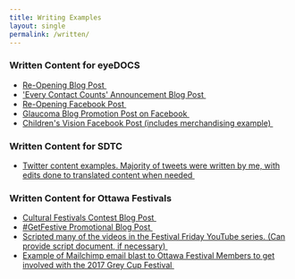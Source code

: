 ```yaml
---
title: Writing Examples
layout: single
permalink: /written/
---
```


### Written Content for eyeDOCS

- <a href="http://www.eyedocsottawa.com/we-are-re-opening-with-changes/"> Re-Opening Blog Post </a> &nbsp;
- <a href="http://www.eyedocsottawa.com/contact-lens-recycling-optical-going-more-green/"> 'Every Contact Counts' Announcement Blog Post </a> &nbsp;
- <a href="https://www.facebook.com/EyeDocsOttawa/posts/3314648198580308?__xts__[0]=68.ARDF8NyHmWAKUujs_j-sashEyekt5CTzfj9sqEiQ8iL1rXxG4Qxr0BGC_pWBGJ9RJ1zkVO4-LCoEZZv1jVtT11pdJ0EUvWZqYFJOYmihskfVVbRvHukth2cvv50DG22PoBzto3LKJhVf82m4gsVvIIvke8OWb18s7GIRkLnLeF1Das-b99ffa8Q_uoeKe2aJPfeLoVr5GuDqEZC0G5t6rPb28jHJSAWk2PaH3Fre-6Fyr6IJpOQhllN4rTU0WDC-kukul8lTsSx4Dj43gR1SkEudWuZz4ul0poPbKH_T0MyIU-MJoXD9GVCORjre9cvOipmfCiPnGBSGPgfA6OiGfh7HdA&__tn__=-R"> Re-Opening Facebook Post </a> &nbsp;
- <a href="https://www.facebook.com/EyeDocsOttawa/posts/2971533996225065?__xts__[0]=68.ARCjeDfDdA52g6Wf3KWIRl9V7km3VHDjMTTD0XIqZliHrLsIe-sj2i_G5W7qEIswa3FCdEbw7a5VKOIFMjx1jfzztKIFJV_IBT5N53wnXOAgOhkBxsjvgX6MqJrY5irRFwLf7ZJuzEvSOF3NmaFZUt84U6idmY5uzdzs-wY3vUCd7WKeENC6Oli5TvKA-XSA06vlRKGS4wtZ3CmRofhlWpXxbOEblvsNl1ZFBEQtPpYBmnawEG52gy_WcHdJvLLruaUFDJcb5MZHTJe3fA3sOzU2tTNeArAW1lPDyxjiWaVscOyXEBPGlmQAV1R1gFQV_nXPcxhBVrSDUkMbobhJG4HjbA&__tn__=-R"> Glaucoma Blog Promotion Post on Facebook </a> &nbsp;
- <a href="https://www.facebook.com/EyeDocsOttawa/photos/a.529457210432768/2638281252883676/?type=3&theater"> Children's Vision Facebook Post (includes merchandising example) </a> &nbsp;


### Written Content for SDTC 
- <a href="https://twitter.com/search?q=(from%3ASDTC_TDDC)%20until%3A2019-01-11%20since%3A2018-06-04&src=typed_query"> Twitter content examples. Majority of tweets were written by me, with edits done to translated content when needed </a> &nbsp;

### Written Content for Ottawa Festivals

- <a href="https://www.ottawafestivals.ca/sweepstakes-its-cultural-festival-season/"> Cultural Festivals Contest Blog Post </a> &nbsp;
- <a href="https://www.ottawafestivals.ca/sweepstakes-its-cultural-festival-season/"> #GetFestive Promotional Blog Post </a> &nbsp;
- <a href="https://www.youtube.com/watch?v=m7f1r19dMqA"> Scripted many of the videos in the Festival Friday YouTube series. (Can provide script document, if necessary) </a> &nbsp;
- <a href="/assets/portfolio/ofn-writing.pdf"> Example of Mailchimp email blast to Ottawa Festival Members to get involved with the 2017 Grey Cup Festival </a> &nbsp;

